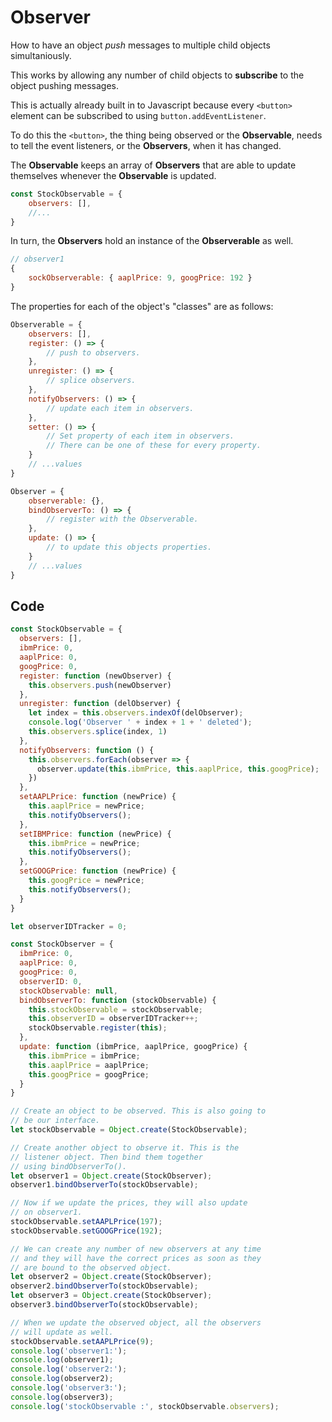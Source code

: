 # Observer

How to have an object *push* messages to multiple child objects simultaniously.

This works by allowing any number of child objects to **subscribe** to the object pushing messages.

This is actually already built in to Javascript because every `<button>` element can be subscribed to using `button.addEventListener`.

To do this the `<button>`, the thing being observed or the **Observable**, needs to tell the event listeners, or the **Observers**, when it has changed.

The **Observable** keeps an array of **Observers** that are able to update themselves whenever the **Observable** is updated.

```js
const StockObservable = {
    observers: [],
    //...
}
```

In turn, the **Observers** hold an instance of the **Observerable** as well.

```js
// observer1
{
    sockObserverable: { aaplPrice: 9, googPrice: 192 }
}
```

The properties for each of the object's "classes" are as follows:

```js
Observerable = {
    observers: [],
    register: () => {
        // push to observers.
    },
    unregister: () => {
        // splice observers.
    },
    notifyObservers: () => {
        // update each item in observers.
    },
    setter: () => {
        // Set property of each item in observers.
        // There can be one of these for every property.
    }
    // ...values
}

Observer = {
    observerable: {},
    bindObserverTo: () => {
        // register with the Observerable.
    },
    update: () => {
        // to update this objects properties.
    }
    // ...values
}
```

## Code

```js
const StockObservable = {
  observers: [],
  ibmPrice: 0,
  aaplPrice: 0,
  googPrice: 0,
  register: function (newObserver) {
    this.observers.push(newObserver)
  },
  unregister: function (delObserver) {
    let index = this.observers.indexOf(delObserver);
    console.log('Observer ' + index + 1 + ' deleted');
    this.observers.splice(index, 1)
  },
  notifyObservers: function () {
    this.observers.forEach(observer => {
      observer.update(this.ibmPrice, this.aaplPrice, this.googPrice);
    })
  },
  setAAPLPrice: function (newPrice) {
    this.aaplPrice = newPrice;
    this.notifyObservers();
  },
  setIBMPrice: function (newPrice) {
    this.ibmPrice = newPrice;
    this.notifyObservers();
  },
  setGOOGPrice: function (newPrice) {
    this.googPrice = newPrice;
    this.notifyObservers();
  }
}

let observerIDTracker = 0;

const StockObserver = {
  ibmPrice: 0,
  aaplPrice: 0,
  googPrice: 0,
  observerID: 0,
  stockObservable: null,
  bindObserverTo: function (stockObservable) {
    this.stockObservable = stockObservable;
    this.observerID = observerIDTracker++;
    stockObservable.register(this);
  },
  update: function (ibmPrice, aaplPrice, googPrice) {
    this.ibmPrice = ibmPrice;
    this.aaplPrice = aaplPrice;
    this.googPrice = googPrice;
  }
}

// Create an object to be observed. This is also going to
// be our interface.
let stockObservable = Object.create(StockObservable);

// Create another object to observe it. This is the
// listener object. Then bind them together
// using bindObserverTo(). 
let observer1 = Object.create(StockObserver);
observer1.bindObserverTo(stockObservable);

// Now if we update the prices, they will also update
// on observer1.
stockObservable.setAAPLPrice(197);
stockObservable.setGOOGPrice(192);

// We can create any number of new observers at any time
// and they will have the correct prices as soon as they
// are bound to the observed object.
let observer2 = Object.create(StockObserver);
observer2.bindObserverTo(stockObservable);
let observer3 = Object.create(StockObserver);
observer3.bindObserverTo(stockObservable);

// When we update the observed object, all the observers
// will update as well.
stockObservable.setAAPLPrice(9);
console.log('observer1:');
console.log(observer1);
console.log('observer2:');
console.log(observer2);
console.log('observer3:');
console.log(observer3);
console.log('stockObservable :', stockObservable.observers);
```
